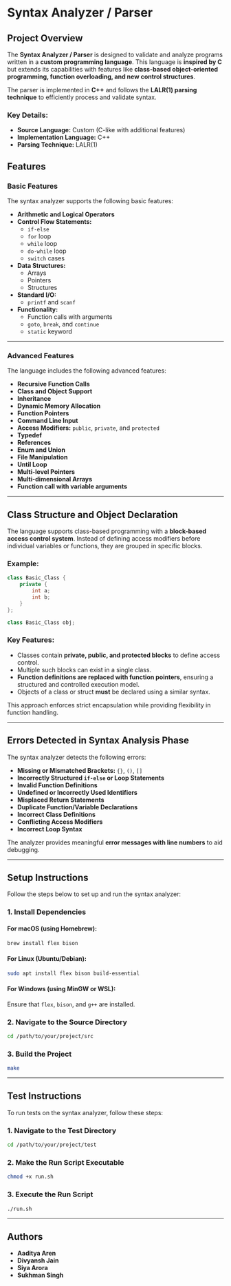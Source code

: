 # Syntax Analyzer / Parser

## **Project Overview**  
The **Syntax Analyzer / Parser** is designed to validate and analyze programs written in a **custom programming language**. This language is **inspired by C** but extends its capabilities with features like **class-based object-oriented programming, function overloading, and new control structures**.  

The parser is implemented in **C++** and follows the **LALR(1) parsing technique** to efficiently process and validate syntax.

### **Key Details:**  
- **Source Language:** Custom (C-like with additional features)  
- **Implementation Language:** C++  
- **Parsing Technique:** LALR(1)  

## Features

### Basic Features
The syntax analyzer supports the following basic features:

- **Arithmetic and Logical Operators**
- **Control Flow Statements:**
  - `if-else`
  - `for` loop
  - `while` loop
  - `do-while` loop
  - `switch` cases
- **Data Structures:**
  - Arrays
  - Pointers
  - Structures
- **Standard I/O:**
  - `printf` and `scanf`
- **Functionality:**
  - Function calls with arguments
  - `goto`, `break`, and `continue`
  - `static` keyword

---

### Advanced Features
The language includes the following advanced features:

- **Recursive Function Calls**
- **Class and Object Support**
- **Inheritance**
- **Dynamic Memory Allocation**
- **Function Pointers**
- **Command Line Input**
- **Access Modifiers:** `public`, `private`, and `protected`
- **Typedef**
- **References**
- **Enum and Union**
- **File Manipulation**
- **Until Loop**
- **Multi-level Pointers**
- **Multi-dimensional Arrays**
- **Function call with variable arguments**

---

## Class Structure and Object Declaration
The language supports class-based programming with a **block-based access control system**. Instead of defining access modifiers before individual variables or functions, they are grouped in specific blocks.

### Example:
```cpp
class Basic_Class {
    private {
        int a;
        int b;
    }
};

class Basic_Class obj;
```

### Key Features:
- Classes contain **private, public, and protected blocks** to define access control.
- Multiple such blocks can exist in a single class.
- **Function definitions are replaced with function pointers**, ensuring a structured and controlled execution model.
- Objects of a class or struct **must** be declared using a similar syntax.

This approach enforces strict encapsulation while providing flexibility in function handling.

---

## Errors Detected in Syntax Analysis Phase
The syntax analyzer detects the following errors:

- **Missing or Mismatched Brackets:** `{}`, `()`, `[]`
- **Incorrectly Structured `if-else` or Loop Statements**
- **Invalid Function Definitions**
- **Undefined or Incorrectly Used Identifiers**
- **Misplaced Return Statements**
- **Duplicate Function/Variable Declarations**
- **Incorrect Class Definitions**
- **Conflicting Access Modifiers**
- **Incorrect Loop Syntax**

The analyzer provides meaningful **error messages with line numbers** to aid debugging.

---

## Setup Instructions
Follow the steps below to set up and run the syntax analyzer:

### 1. Install Dependencies
#### For macOS (using Homebrew):
```bash
brew install flex bison
```
#### For Linux (Ubuntu/Debian):
```bash
sudo apt install flex bison build-essential
```
#### For Windows (using MinGW or WSL):
Ensure that `flex`, `bison`, and `g++` are installed.

### 2. Navigate to the Source Directory
```bash
cd /path/to/your/project/src
```

### 3. Build the Project
```bash
make
```

---

## Test Instructions
To run tests on the syntax analyzer, follow these steps:

### 1. Navigate to the Test Directory
```bash
cd /path/to/your/project/test
```

### 2. Make the Run Script Executable
```bash
chmod +x run.sh
```

### 3. Execute the Run Script
```bash
./run.sh
```

---

## Authors
- **Aaditya Aren**
- **Divyansh Jain**
- **Siya Arora**
- **Sukhman Singh**

